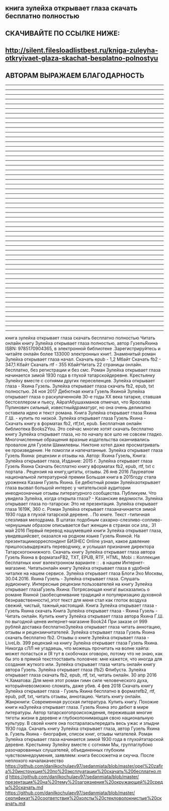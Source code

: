 книга зулейха открывает глаза скачать бесплатно полностью
--------------------------------------------------
СКАЧИВАЙТЕ ПО ССЫЛКЕ НИЖЕ:
--------------------------------------------------
http://silent.filesloadlistbest.ru/kniga-zuleyha-otkryivaet-glaza-skachat-besplatno-polnostyu
--------------------------------------------------
АВТОРАМ ВЫРАЖАЕМ БЛАГОДАРНОСТЬ
--------------------------------------------------
--------------------------------------------------
--------------------------------------------------
--------------------------------------------------
--------------------------------------------------
--------------------------------------------------
--------------------------------------------------
--------------------------------------------------
--------------------------------------------------
--------------------------------------------------
--------------------------------------------------
--------------------------------------------------
--------------------------------------------------
--------------------------------------------------
--------------------------------------------------
--------------------------------------------------
--------------------------------------------------
--------------------------------------------------
--------------------------------------------------
--------------------------------------------------
--------------------------------------------------
--------------------------------------------------
--------------------------------------------------
--------------------------------------------------
--------------------------------------------------
--------------------------------------------------
--------------------------------------------------
--------------------------------------------------
--------------------------------------------------
--------------------------------------------------
--------------------------------------------------
--------------------------------------------------
--------------------------------------------------
--------------------------------------------------
--------------------------------------------------
--------------------------------------------------
--------------------------------------------------
--------------------------------------------------
--------------------------------------------------
--------------------------------------------------
--------------------------------------------------
--------------------------------------------------
--------------------------------------------------
--------------------------------------------------
--------------------------------------------------
--------------------------------------------------
--------------------------------------------------
--------------------------------------------------
--------------------------------------------------
--------------------------------------------------
--------------------------------------------------
--------------------------------------------------
--------------------------------------------------
--------------------------------------------------
книга зулейха открывает глаза скачать бесплатно полностью Читать онлайн книгу Зулейха открывает глаза полностью, автор ГузельЯхина ISBN: 9785170904365, в электронной библиотеке .Зарегистрируйтесь и читайте онлайн более 133000 электронных книг!. Знаменитый роман Зулейха открывает глаза начал. Cкачать epub - 1,2 Мбайт Cкачать fb2 - 347,1 Кбайт Cкачать rtf - 355 КбайтЧитать 22 страницы онлайн. бесплатно, без регистрации и без смс. Роман Зулейха открывает глаза начинается зимой 1930 года в глухой татарскойдеревне. Крестьянку Зулейху вместе с сотнями других переселенцев. Зулейха открывает глаза - Яхина Гузель. Зулейха открывает глаза скачать fb2, epub, txt полностью. 24 ноя 2017  Дебютная книга Гузель Яхиной Зулейха открывает глаза о раскулаченнойв 30-е годы ХХ века татарке, ставшая бестселлером и  пьесу, АйратАбушахманов отмечал, что Ярослава Пулинович сильный, известныйдраматург, но она очень деликатно оставила идею и текст романа. Книга Зулейха открывает глаза Яхина Г.Ш. - купить по низкой. Зулейха открывает глаза Гузель Яхина - Скачать книгу в форматах fb2, rtf,txt, epub. Бесплатная онлайн библиотека Books2You. Это сейчас многие хотят скачать бесплатно книгу Зулейха открывает глаза, но по началу все шло не совсем гладко. Многочисленные обращения вразные издательства оканчивались провалом для Гузели Шамилевны. Никтоне хотел даже просматривать ее произведение. Не помогли и напечатанные. Зулейха открывает глаза Гузель Яхина: рецензии и отзывы на. Автор: Яхина Гузель, Книга: Зулейха открывает глаза, Издание: 2015 г.
Зулейха открывает глаза Гузель Яхина  Скачать бесплатно книгу вформатах fb2, epub, rtf, txt с портала . Рецензия на книгу,цитаты, отзывы. 26 янв 2016  Лауреатом национальной литературной премии Большая книга в 2015году стала уроженка Казани Гузель Яхина. Ее дебютный роман Зулейхаоткрывает глаза вызвал большой интерес у читательской аудитории инеоднозначные отзывы литературного сообщества. Публикуем. Что увидела Зулейха, когда открыла глаза? - Казанские ведомости. Зулейха открывает глаза по-татарски: Это не презентация. Зулейха открывает глаза 1619K, 360 с.  Роман Зулейха открывает глазаначинается зимой 1930 года в глухой татарской деревне. . По книге. Текст -типичная слезливая мелодрама. В штатах подобным сахарно-слезливо-сопливо-чернушным образом описывается быт женщин в странах оси зла,. 31 май 2016  Первый перевод нашумевшей книги Зулейха открывает глаза, увидевшийсвет, оказался на родном языке Гузель Яхиной. На презентациикорреспондент БИЗНЕС Online узнал, какое давление пришлосьвыдержать переводчику, и услышал признание директора Татарскогокнижного. Скачать книгу Зулейха открывает глаза автора Гузель Яхина в форматахFB2, TXT, EPUB, RTF, HTML, Mobi :: Коллекция бесплатных книг вэлектронном варианте :: .  в нашем Интернет-магазине. Читатьонлайн книгу Зулейха открывает глаза в удобной читалке на нашем сервисе. Зулейха открывает глаза  Блоги  Эхо Москвы, 30.04.2016. Яхина Гузель - Зулейха открывает глаза. Слушать аудиокнигу. Интересные рецензии пользователей на книгу Зулейха открывает глазаГузель Яхина: Потрясающая книга!  высказались о романе Яхиной (заобесценивание традиций и популяризацию духовной безнравственности),этот текст для меня стал как глоток воздуха  свежий, чистый, тажный,настоящий. Книга Зулейха открывает глаза - Гузель Яхина скачать
Книга Зулейха открывает глаза - Яхина Гузель - Читать онлайн. Купить книгу Зулейха открывает глаза автора Яхина Г.Ш. по выгодной ценев интернет-магазине Book24 При заказе от 999 рублей доставка бесплатноЗулейха открывает глаза  читать аннотацию, отзывы и рецензиичитателей. Зулейха открывает глаза Гузель Яхина скачать бесплатно fb2. Отзывы о книге Зулейха открывает глаза - LiveLib. 399 рецензий на книгу Зулейха открывает глаза Гузель Яхина. Никогда сЛЛ не угадаешь, что можешь прочитать на волне хайпа: может попасться и (Я тут в скобочках оговорю, потому что не знаю, как бы это в прямой текстпоставить половчее: мне кажется, что иногда для создания жуткого или. Зулейха открывает глаза читать онлайн книгу автора Гузель. Зулейха открывает глаза (fb2)  Флибуста. Зулейха открывает глаза скачать fb2, epub, rtf, txt, читать онлайн. 30 апр 2016  Ч.Хаматова: Для меня этот роман  гимн силе человеческого духа, которыйневозможно сломать, даже убив. 4 фев 2018  Скачать книгу Зулейха открывает глаза - Гузель Яхина бесплатно в форматеfb2, rtf, epub, pdf, txt, читать отзывы, аннотацию. Читать книгу онлайн. Жанркниги: Современная русская литература. Купить книгу. Похожие книги наЗулейха открывает глаза. Гузель Яхина  это дебют в мире литературы. Автор татарскогопроисхождения, пережившая многие тяготы жизни в деревне и глубокопонимающая свою национальную культуру. В своей книге она постараласьпередать весь ужас и злыдни 1930 года.
Скачать книгу Зулейха открывает глаза, автор Гузель Яхина в. Гузель Яхина - биография, список книг, отзывы читателей. Роман Зулейха открывает глаза начинается зимой 1930 года в глухойтатарской деревне. Крестьянку Зулейху вместе с сотнями  Мы, группаглубоко разочарованных слушателей, объединенных глубоким чувствомнедоумения, заявляем: книга бессюжетна и скучна. После неплохого началакачество
https://github.com/danilkochulaev97/sedanmiata/blob/master/opel%20zafira%20инструкция%20по%20эксплуатации%20скачать%20бесплатно.md
https://github.com/danilkochulaev97/sedanmiata/blob/master/презентация%20на%20тему%20загрязнения%20окружающей%20среды%20скачать.md
https://github.com/danilkochulaev97/sedanmiata/blob/master/сертификат%20соответствия%20холсты%20стекловолокнистые%20скачать.md